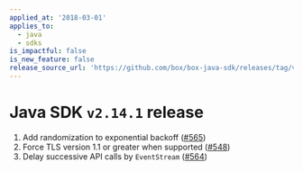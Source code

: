 ```yaml
---
applied_at: '2018-03-01'
applies_to:
  - java
  - sdks
is_impactful: false
is_new_feature: false
release_source_url: 'https://github.com/box/box-java-sdk/releases/tag/v2.14.1'
---
```


# Java SDK `v2.14.1` release

1. Add randomization to exponential backoff ([#565](https://github.com/box/box-java-sdk/pull/565))
2. Force TLS version 1.1 or greater when supported ([#548](https://github.com/box/box-java-sdk/pull/548))
3. Delay successive API calls by `EventStream` ([#564](https://github.com/box/box-java-sdk/pull/564))